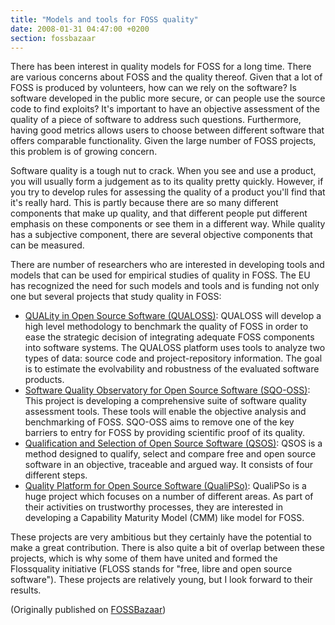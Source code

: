 ```yaml
---
title: "Models and tools for FOSS quality"
date: 2008-01-31 04:47:00 +0200
section: fossbazaar
---
```


There has been interest in quality models for FOSS for a long time.  There
are various concerns about FOSS and the quality thereof.  Given that a lot
of FOSS is produced by volunteers, how can we rely on the software?  Is
software developed in the public more secure, or can people use the source
code to find exploits?  It's important to have an objective assessment of
the quality of a piece of software to address such questions.  Furthermore,
having good metrics allows users to choose between different software that
offers comparable functionality.  Given the large number of FOSS projects,
this problem is of growing concern.

Software quality is a tough nut to crack.  When you see and use a product,
you will usually form a judgement as to its quality pretty quickly.
However, if you try to develop rules for assessing the quality of a product
you'll find that it's really hard.  This is partly because there are so
many different components that make up quality, and that different people
put different emphasis on these components or see them in a different way.
While quality has a subjective component, there are several objective
components that can be measured.

There are number of researchers who are interested in developing tools and
models that can be used for empirical studies of quality in FOSS.  The EU
has recognized the need for such models and tools and is funding not only
one but several projects that study quality in FOSS:

<ul>

<li><a href = "http://www.qualoss.org/">QUALity in Open Source Software
(QUALOSS)</a>: QUALOSS will develop a high level methodology to benchmark
the quality of FOSS in order to ease the strategic decision of integrating
adequate FOSS components into software systems.  The QUALOSS platform uses
tools to analyze two types of data: source code and project-repository
information.  The goal is to estimate the evolvability and robustness of
the evaluated software products.</li>

<li><a href = "http://www.sqo-oss.org/">Software Quality Observatory for
Open Source Software (SQO-OSS)</a>: This project is developing a
comprehensive suite of software quality assessment tools.  These tools will
enable the objective analysis and benchmarking of FOSS.  SQO-OSS aims to
remove one of the key barriers to entry for FOSS by providing scientific
proof of its quality.</li>

<li><a href = "http://www.qsos.org/">Qualification and Selection of Open
Source Software (QSOS)</a>: QSOS is a method designed to qualify, select
and compare free and open source software in an objective, traceable and
argued way.  It consists of four different steps.</li>

<li><a href = "http://www.qualipso.org/">Quality Platform for Open Source
Software (QualiPSo)</a>: QualiPSo is a huge project which focuses on a
number of different areas.  As part of their activities on trustworthy
processes, they are interested in developing a Capability Maturity Model
(CMM) like model for FOSS.</li>

</ul>

These projects are very ambitious but they certainly have the potential to
make a great contribution.  There is also quite a bit of overlap between
these projects, which is why some of them have united and formed the
Flossquality initiative</a> (FLOSS stands for &quot;free, libre and open
source software&quot;).  These projects are relatively young, but I look
forward to their results.

(Originally published on <a href = "https://fossbazaar.org/">FOSSBazaar</a>)

